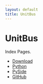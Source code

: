 ```yaml
---
layout: default
title: UnitBus
---
```


# UnitBus

Index Pages.

- [Download](https://unitbus.github.io/pages/download)
- [Python](https://unitbus.github.io/pages/python/bsic)
- [PySide](https://unitbus.github.io/pages/python/pyside)
- [GitHub](https://unitbus.github.io/pages/github)
